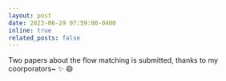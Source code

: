 ```yaml
---
layout: post
date: 2023-06-29 07:59:00-0400
inline: true
related_posts: false
---
```


Two papers about the flow matching is submitted, thanks to my coorporators~  :sparkles: :smile:
